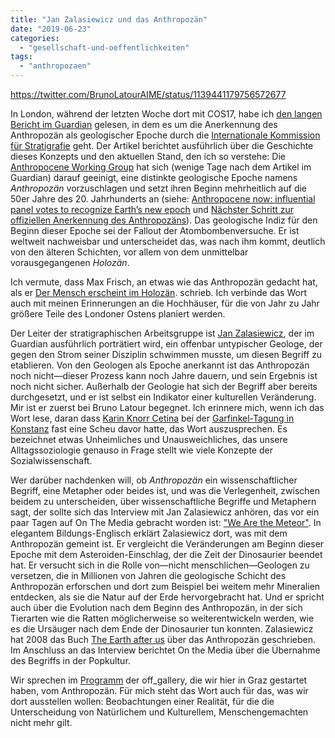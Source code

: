 ```yaml
---
title: "Jan Zalasiewicz und das Anthropozän"
date: "2019-06-23"
categories: 
  - "gesellschaft-und-oeffentlichkeiten"
tags: 
  - "anthropozaen"
---
```


https://twitter.com/BrunoLatourAIME/status/1139441179756572677

In London, während der letzten Woche dort mit COS17, habe ich [den langen Bericht im Guardian](http://www.theguardian.com/environment/2019/may/30/anthropocene-epoch-have-we-entered-a-new-phase-of-planetary-history) gelesen, in dem es um die Anerkennung des Anthropozän als geologischer Epoche durch die [Internationale Kommission für Stratigrafie](http://www.stratigraphy.org/) geht. Der Artikel berichtet ausführlich über die Geschichte dieses Konzepts und den aktuellen Stand, den ich so verstehe: Die [Anthropocene Working Group](http://quaternary.stratigraphy.org/working-groups/anthropocene/) hat sich (wenige Tage nach dem Artikel im Guardian) darauf geeinigt, eine distinkte geologische Epoche namens _Anthropozän_ vorzuschlagen und setzt ihren Beginn mehrheitlich auf die 50er Jahre des 20. Jahrhunderts an (siehe: [Anthropocene now: influential panel votes to recognize Earth’s new epoch](http://www.nature.com/articles/d41586-019-01641-5) und [Nächster Schritt zur offiziellen Anerkennung des Anthropozäns](https://derstandard.at/2000104053349/Naechster-Schritt-zur-offiziellen-Anerkennung-des-Anthropozaens)). Das geologische Indiz für den Beginn dieser Epoche sei der Fallout der Atombombenversuche. Er ist weltweit nachweisbar und unterscheidet das, was nach ihm kommt, deutlich von den älteren Schichten, vor allem von dem unmittelbar vorausgegangenen _Holozän_.

Ich vermute, dass Max Frisch, an etwas wie das Anthropozän gedacht hat, als er [Der Mensch erscheint im Holozän](https://www.suhrkamp.de/buecher/der_mensch_erscheint_im_holozaen-max_frisch_37234.html). schrieb. Ich verbinde das Wort auch mit meinen Erinnerungen an die Hochhäuser, für die von Jahr zu Jahr größere Teile des Londoner Ostens planiert werden.

Der Leiter der stratigraphischen Arbeitsgruppe ist [Jan Zalasiewicz](https://www2.le.ac.uk/departments/geology/people/zalasiewicz-ja), der im Guardian ausführlich porträtiert wird, ein offenbar untypischer Geologe, der gegen den Strom seiner Disziplin schwimmen musste, um diesen Begriff zu etablieren. Von den Geologen als Epoche anerkannt ist das Anthropozän noch nicht—dieser Prozess kann noch Jahre dauern, und sein Ergebnis ist noch nicht sicher. Außerhalb der Geologie hat sich der Begriff aber bereits durchgesetzt, und er ist selbst ein Indikator einer kulturellen Veränderung. Mir ist er zuerst bei Bruno Latour begegnet. Ich erinnere mich, wenn ich das Wort lese, daran dass [Karin Knorr Cetina](https://sociology.uchicago.edu/directory/karin-knorr-cetina) bei der [Garfinkel-Tagung in Konstanz](https://ids-pub.bsz-bw.de/frontdoor/index/index/docId/7365) fast eine Scheu davor hatte, das Wort auszusprechen. Es bezeichnet etwas Unheimliches und Unausweichliches, das unsere Alltagssoziologie genauso in Frage stellt wie viele Konzepte der Sozialwissenschaft.

Wer darüber nachdenken will, ob _Anthropozän_ ein wissenschaftlicher Begriff, eine Metapher oder beides ist, und was die Verlegenheit, zwischen beidem zu unterscheiden, über wissenschaftliche Begriffe und Metaphern sagt, der sollte sich das Interview mit Jan Zalasiewicz anhören, das vor ein paar Tagen auf On The Media gebracht worden ist: ["We Are the Meteor"](https://www.wnycstudios.org/story/we-are-meteor-2). In elegantem Bildungs-Englisch erklärt Zalasiewicz dort, was mit dem Anthropozän gemeint ist. Er vergleicht die Veränderungen am Beginn dieser Epoche mit dem Asteroiden-Einschlag, der die Zeit der Dinosaurier beendet hat. Er versucht sich in die Rolle von—nicht menschlichen—Geologen zu versetzen, die in Millionen von Jahren die geologische Schicht des Anthropozän erforschen und dort zum Beispiel bei weitem mehr Mineralien entdecken, als sie die Natur auf der Erde hervorgebracht hat. Und er spricht auch über die Evolution nach dem Beginn des Anthropozän, in der sich Tierarten wie die Ratten möglicherweise so weiterentwickeln werden, wie es die Ursäuger nach dem Ende der Dinosaurier tun konnten. Zalasiewicz hat 2008 das Buch [The Earth after us](https://www.deutschlandfunk.de/the-earth-after-us.740.de.html?dram:article_id=111704) über das Anthropozän geschrieben. Im Anschluss an das Interview berichtet On the Media über die Übernahme des Begriffs in der Popkultur.

Wir sprechen im [Programm](https://offgallery.at/wir-uber-uns/) der off\_gallery, die wir hier in Graz gestartet haben, vom Anthropozän. Für mich steht das Wort auch für das, was wir dort ausstellen wollen: Beobachtungen einer Realität, für die die Unterscheidung von Natürlichem und Kulturellem, Menschengemachten nicht mehr gilt.
